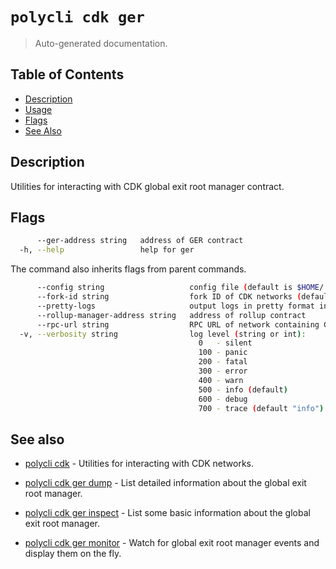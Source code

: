 # `polycli cdk ger`

> Auto-generated documentation.

## Table of Contents

- [Description](#description)
- [Usage](#usage)
- [Flags](#flags)
- [See Also](#see-also)

## Description

Utilities for interacting with CDK global exit root manager contract.

## Flags

```bash
      --ger-address string   address of GER contract
  -h, --help                 help for ger
```

The command also inherits flags from parent commands.

```bash
      --config string                   config file (default is $HOME/.polygon-cli.yaml)
      --fork-id string                  fork ID of CDK networks (default "12")
      --pretty-logs                     output logs in pretty format instead of JSON (default true)
      --rollup-manager-address string   address of rollup contract
      --rpc-url string                  RPC URL of network containing CDK contracts (default "http://localhost:8545")
  -v, --verbosity string                log level (string or int):
                                          0   - silent
                                          100 - panic
                                          200 - fatal
                                          300 - error
                                          400 - warn
                                          500 - info (default)
                                          600 - debug
                                          700 - trace (default "info")
```

## See also

- [polycli cdk](polycli_cdk.md) - Utilities for interacting with CDK networks.
- [polycli cdk ger dump](polycli_cdk_ger_dump.md) - List detailed information about the global exit root manager.

- [polycli cdk ger inspect](polycli_cdk_ger_inspect.md) - List some basic information about the global exit root manager.

- [polycli cdk ger monitor](polycli_cdk_ger_monitor.md) - Watch for global exit root manager events and display them on the fly.

